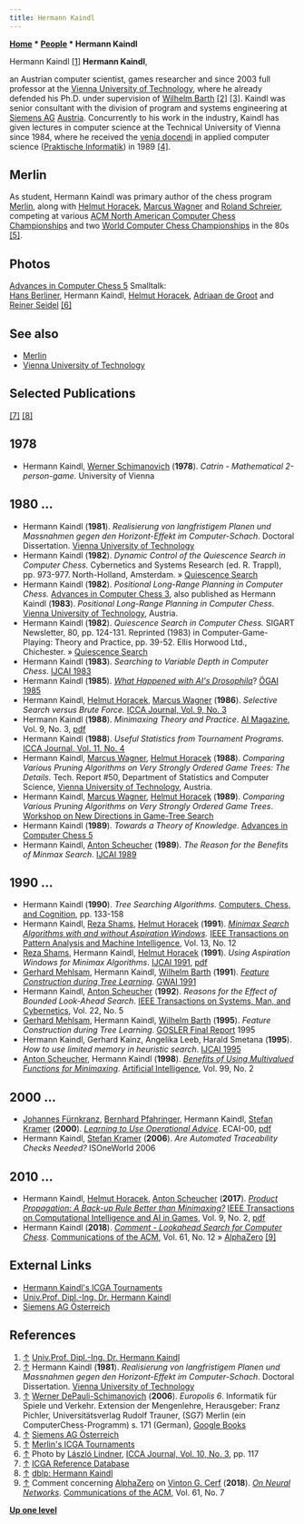 ```yaml
---
title: Hermann Kaindl
---
```

**[Home](Home "Home") * [People](People "People") * Hermann Kaindl**

[](https://www.ict.tuwien.ac.at/en/mitarbeiter/kaindl) Hermann Kaindl <a id="cite-note-1" href="#cite-ref-1">[1]</a>
**Hermann Kaindl**,

an Austrian computer scientist, games researcher and since 2003 full professor at the [Vienna University of Technology](Vienna_University_of_Technology "Vienna University of Technology"), where he already defended his Ph.D. under supervision of [Wilhelm Barth](Wilhelm_Barth "Wilhelm Barth") <a id="cite-note-2" href="#cite-ref-2">[2]</a> <a id="cite-note-3" href="#cite-ref-3">[3]</a>. Kaindl was senior consultant with the division of program and systems engineering at [Siemens AG](https://en.wikipedia.org/wiki/Siemens) [Austria](https://en.wikipedia.org/wiki/Austria). Concurrently to his work in the industry, Kaindl has given lectures in computer science at the Technical University of Vienna since 1984, where he received the [venia docendi](https://en.wikipedia.org/wiki/Habilitation) in applied computer science ([Praktische Informatik](http://de.wikipedia.org/wiki/Praktische_Informatik)) in 1989 <a id="cite-note-4" href="#cite-ref-4">[4]</a>.

## Merlin

As student, Hermann Kaindl was primary author of the chess program [Merlin](Merlin "Merlin"), along with [Helmut Horacek](Helmut_Horacek "Helmut Horacek"), [Marcus Wagner](Marcus_Wagner "Marcus Wagner") and [Roland Schreier](index.php?title=Roland_Schreier&action=edit&redlink=1 "Roland Schreier (page does not exist)"), competing at various [ACM North American Computer Chess Championships](ACM_North_American_Computer_Chess_Championship "ACM North American Computer Chess Championship") and two [World Computer Chess Championships](World_Computer_Chess_Championship "World Computer Chess Championship") in the 80s <a id="cite-note-5" href="#cite-ref-5">[5]</a>.

## Photos

[](File:ACC5.jpg)
[Advances in Computer Chess 5](Advances_in_Computer_Chess_5 "Advances in Computer Chess 5") Smalltalk:\
[Hans Berliner](Hans_Berliner "Hans Berliner"), Hermann Kaindl, [Helmut Horacek](Helmut_Horacek "Helmut Horacek"), [Adriaan de Groot](Adriaan_de_Groot "Adriaan de Groot") and [Reiner Seidel](Reiner_Seidel "Reiner Seidel") <a id="cite-note-6" href="#cite-ref-6">[6]</a>

## See also

- [Merlin](Merlin "Merlin")
- [Vienna University of Technology](Vienna_University_of_Technology "Vienna University of Technology")

## Selected Publications

<a id="cite-note-7" href="#cite-ref-7">[7]</a> <a id="cite-note-8" href="#cite-ref-8">[8]</a>

## 1978

- Hermann Kaindl, [Werner Schimanovich](Werner_Schimanovich "Werner Schimanovich") (**1978**). *Catrin - Mathematical 2-person-game*. University of Vienna

## 1980 ...

- Hermann Kaindl (**1981**). *Realisierung von langfristigem Planen und Massnahmen gegen den Horizont-Effekt im Computer-Schach*. Doctoral Dissertation. [Vienna University of Technology](Vienna_University_of_Technology "Vienna University of Technology")
- Hermann Kaindl (**1982**). *Dynamic Control of the Quiescence Search in Computer Chess*. Cybernetics and Systems Research (ed. R. Trappl), pp. 973-977. North-Holland, Amsterdam. » [Quiescence Search](Quiescence_Search "Quiescence Search")
- Hermann Kaindl (**1982**). *Positional Long-Range Planning in Computer Chess.* [Advances in Computer Chess 3](Advances_in_Computer_Chess_3 "Advances in Computer Chess 3"), also published as Hermann Kaindl (**1983**). *Positional Long-Range Planning in Computer Chess.* [Vienna University of Technology](Vienna_University_of_Technology "Vienna University of Technology"), Austria.
- Hermann Kaindl (**1982**). *Quiescence Search in Computer Chess.* SIGART Newsletter, 80, pp. 124-131. Reprinted (1983) in Computer-Game-Playing: Theory and Practice, pp. 39-52. Ellis Horwood Ltd., Chichester. » [Quiescence Search](Quiescence_Search "Quiescence Search")
- Hermann Kaindl (**1983**). *Searching to Variable Depth in Computer Chess*. [IJCAI 1983](Conferences#IJCAI1983 "Conferences")
- Hermann Kaindl (**1985**). *[What Happened with AI's Drosophila](https://link.springer.com/chapter/10.1007%2F978-3-642-46552-9_22)*? [ÖGAI 1985](https://link.springer.com/book/10.1007/978-3-642-46552-9)
- Hermann Kaindl, [Helmut Horacek](Helmut_Horacek "Helmut Horacek"), [Marcus Wagner](Marcus_Wagner "Marcus Wagner") (**1986**). *Selective Search versus Brute Force.* [ICCA Journal, Vol. 9, No. 3](ICGA_Journal#9_3 "ICGA Journal")
- Hermann Kaindl (**1988**). *Minimaxing Theory and Practice*. [AI Magazine](AAAI#AIMAG "AAAI"), Vol. 9, No. 3, [pdf](http://www.aaai.org/ojs/index.php/aimagazine/article/viewFile/944/862)
- Hermann Kaindl (**1988**). *Useful Statistics from Tournament Programs*. [ICCA Journal, Vol. 11, No. 4](ICGA_Journal#11_4 "ICGA Journal")
- Hermann Kaindl, [Marcus Wagner](Marcus_Wagner "Marcus Wagner"), [Helmut Horacek](Helmut_Horacek "Helmut Horacek") (**1988**). *Comparing Various Pruning Algorithms on Very Strongly Ordered Game Trees: The Details.* Tech. Report #50, Department of Statistics and Computer Science, [Vienna University of Technology](Vienna_University_of_Technology "Vienna University of Technology"), Austria.
- Hermann Kaindl, [Marcus Wagner](Marcus_Wagner "Marcus Wagner"), [Helmut Horacek](Helmut_Horacek "Helmut Horacek") (**1989**). *Comparing Various Pruning Algorithms on Very Strongly Ordered Game Trees*. [Workshop on New Directions in Game-Tree Search](WCCC_1989#Workshop "WCCC 1989")
- Hermann Kaindl (**1989**). *Towards a Theory of Knowledge*. [Advances in Computer Chess 5](Advances_in_Computer_Chess_5 "Advances in Computer Chess 5")
- Hermann Kaindl, [Anton Scheucher](index.php?title=Anton_Scheucher&action=edit&redlink=1 "Anton Scheucher (page does not exist)") (**1989**). *The Reason for the Benefits of Minmax Search*. [IJCAI 1989](Conferences#IJCAI1989 "Conferences")

## 1990 ...

- Hermann Kaindl (**1990**). *Tree Searching Algorithms*. [Computers, Chess, and Cognition](Computers,_Chess,_and_Cognition "Computers, Chess, and Cognition"), pp. 133-158
- Hermann Kaindl, [Reza Shams](index.php?title=Reza_Shams&action=edit&redlink=1 "Reza Shams (page does not exist)"), [Helmut Horacek](Helmut_Horacek "Helmut Horacek") (**1991**). *[Minimax Search Algorithms with and without Aspiration Windows](http://portal.acm.org/citation.cfm?id=123034).* [IEEE Transactions on Pattern Analysis and Machine Intelligence](IEEE#TPAMI "IEEE"), Vol. 13, No. 12
- [Reza Shams](index.php?title=Reza_Shams&action=edit&redlink=1 "Reza Shams (page does not exist)"), Hermann Kaindl, [Helmut Horacek](Helmut_Horacek "Helmut Horacek") (**1991**). *Using Aspiration Windows for Minimax Algorithms*. [IJCAI 1991](Conferences#IJCAI1991 "Conferences"), [pdf](http://ijcai.org/Proceedings/91-1/Papers/031.pdf)
- [Gerhard Mehlsam](Gerhard_Mehlsam "Gerhard Mehlsam"), Hermann Kaindl, [Wilhelm Barth](Wilhelm_Barth "Wilhelm Barth") (**1991**). *[Feature Construction during Tree Learning](https://link.springer.com/chapter/10.1007/978-3-662-02711-0_6)*. [GWAI 1991](https://dblp.uni-trier.de/db/conf/ki/gwai91.html)
- Hermann Kaindl, [Anton Scheucher](index.php?title=Anton_Scheucher&action=edit&redlink=1 "Anton Scheucher (page does not exist)") (**1992**). *Reasons for the Effect of Bounded Look-Ahead Search*. [IEEE Transactions on Systems, Man, and Cybernetics](IEEE#SMC "IEEE"), Vol. 22, No. 5
- [Gerhard Mehlsam](Gerhard_Mehlsam "Gerhard Mehlsam"), Hermann Kaindl, [Wilhelm Barth](Wilhelm_Barth "Wilhelm Barth") (**1995**). *Feature Construction during Tree Learning*. [GOSLER Final Report](https://dblp.uni-trier.de/db/conf/gosler/gosler1995.html) 1995
- Hermann Kaindl, Gerhard Kainz, Angelika Leeb, Harald Smetana (**1995**). *How to use limited memory in heuristic search*. [IJCAI 1995](Conferences#IJCAI1995 "Conferences")
- [Anton Scheucher](index.php?title=Anton_Scheucher&action=edit&redlink=1 "Anton Scheucher (page does not exist)"), Hermann Kaindl (**1998**). *[Benefits of Using Multivalued Functions for Minimaxing](https://www.sciencedirect.com/science/article/pii/S0004370297000738)*. [Artificial Intelligence](<https://en.wikipedia.org/wiki/Artificial_Intelligence_(journal)>), Vol. 99, No. 2

## 2000 ...

- [Johannes Fürnkranz](Johannes_F%C3%BCrnkranz "Johannes Fürnkranz"), [Bernhard Pfahringer](Bernhard_Pfahringer "Bernhard Pfahringer"), Hermann Kaindl, [Stefan Kramer](index.php?title=Stefan_Kramer&action=edit&redlink=1 "Stefan Kramer (page does not exist)") (**2000**). *[Learning to Use Operational Advice](https://scholar.google.com/citations?view_op=view_citation&hl=en&user=0QXx46sAAAAJ&cstart=20&pagesize=80&citation_for_view=0QXx46sAAAAJ:k_IJM867U9cC)*. ECAI-00, [pdf](http://www.ke.informatik.tu-darmstadt.de/%7Ejuffi/publications/ecai-00.pdf)
- Hermann Kaindl, [Stefan Kramer](index.php?title=Stefan_Kramer&action=edit&redlink=1 "Stefan Kramer (page does not exist)") (**2006**). *Are Automated Traceability Checks Needed?* ISOneWorld 2006

## 2010 ...

- Hermann Kaindl, [Helmut Horacek](Helmut_Horacek "Helmut Horacek"), [Anton Scheucher](index.php?title=Anton_Scheucher&action=edit&redlink=1 "Anton Scheucher (page does not exist)") (**2017**). *[Product Propagation: A Back-up Rule Better than Minimaxing?](https://ieeexplore.ieee.org/document/7358032)* [IEEE Transactions on Computational Intelligence and AI in Games](IEEE#TOCIAIGAMES "IEEE"), Vol. 9, No. 2, [pdf](File:KaindlProductPropagation.pdf "File:KaindlProductPropagation.pdf")
- Hermann Kaindl (**2018**). *[Comment - Lookahead Search for Computer Chess](https://cacm.acm.org/magazines/2018/12/232884-reclaim-internet-greatness/fulltext)*. [Communications of the ACM](ACM#Communications "ACM"), Vol. 61, No. 12 » [AlphaZero](AlphaZero "AlphaZero") <a id="cite-note-9" href="#cite-ref-9">[9]</a>

## External Links

- [Hermann Kaindl's ICGA Tournaments](https://www.game-ai-forum.org/icga-tournaments/person.php?id=377)
- [Univ.Prof. Dipl.-Ing. Dr. Hermann Kaindl](https://www.ict.tuwien.ac.at/en/mitarbeiter/kaindl)
- [Siemens AG Österreich](http://www.cs.ucl.ac.uk/research/renoir/members/siemens.html)

## References

1. <a id="cite-ref-1" href="#cite-note-1">↑</a> [Univ.Prof. Dipl.-Ing. Dr. Hermann Kaindl](https://www.ict.tuwien.ac.at/en/mitarbeiter/kaindl)
1. <a id="cite-ref-2" href="#cite-note-2">↑</a> Hermann Kaindl (**1981**). *Realisierung von langfristigem Planen und Massnahmen gegen den Horizont-Effekt im Computer-Schach*. Doctoral Dissertation. [Vienna University of Technology](Vienna_University_of_Technology "Vienna University of Technology")
1. <a id="cite-ref-3" href="#cite-note-3">↑</a> [Werner DePauli-Schimanovich](Werner_Schimanovich "Werner Schimanovich") (**2006**). *Europolis 6*. Informatik für Spiele und Verkehr. Extension der Mengenlehre, Herausgeber: Franz Pichler, Universitätsverlag Rudolf Trauner, (SG7) Merlin (ein ComputerChess-Programm) s. 171 (German), [Google Books](http://books.google.com/books?id=Gf4WibmHVbcC&pg=PA175&lpg=PA175&source=bl&ots=YPtaHAp3Z4&sig=DNRPh11heo8Q1zS3UOBe0qoCF-8&hl=en&ei=0GmnTMX1GMfJswaL-NivDA&sa=X&oi=book_result&ct=result&resnum=1&ved=0CBgQ6AEwAA#v=onepage&q&f=false)
1. <a id="cite-ref-4" href="#cite-note-4">↑</a> [Siemens AG Österreich](http://www.cs.ucl.ac.uk/research/renoir/members/siemens.html)
1. <a id="cite-ref-5" href="#cite-note-5">↑</a> [Merlin's ICGA Tournaments](https://www.game-ai-forum.org/icga-tournaments/program.php?id=353)
1. <a id="cite-ref-6" href="#cite-note-6">↑</a> Photo by [László Lindner](L%C3%A1szl%C3%B3_Lindner "László Lindner"), [ICCA Journal, Vol. 10, No. 3](ICGA_Journal#10_3 "ICGA Journal"), pp. 117
1. <a id="cite-ref-7" href="#cite-note-7">↑</a> [ICGA Reference Database](ICGA_Journal#RefDB "ICGA Journal")
1. <a id="cite-ref-8" href="#cite-note-8">↑</a> [dblp: Hermann Kaindl](http://www.informatik.uni-trier.de/~ley/db/indices/a-tree/k/Kaindl:Hermann.html)
1. <a id="cite-ref-9" href="#cite-note-9">↑</a> Comment concerning [AlphaZero](AlphaZero "AlphaZero") on [Vinton G. Cerf](Mathematician#VGCerf "Mathematician") (**2018**). *[On Neural Networks](https://cacm.acm.org/magazines/2018/7/229041-on-neural-networks/fulltext)*. [Communications of the ACM](ACM#Communications "ACM"), Vol. 61, No. 7

**[Up one level](People "People")**

